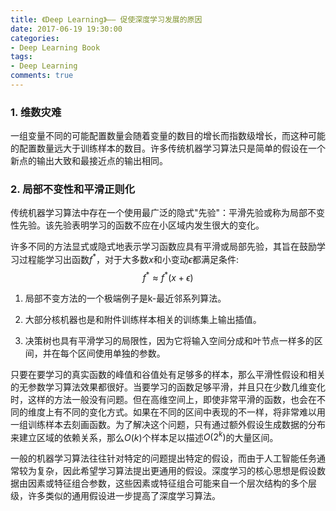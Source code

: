 ```yaml
---
title: 《Deep Learning》—— 促使深度学习发展的原因
date: 2017-06-19 19:30:00
categories:
- Deep Learning Book
tags:
- Deep Learning
comments: true
---
```


### 1. 维数灾难

一组变量不同的可能配置数量会随着变量的数目的增长而指数级增长，而这种可能的配置数量远大于训练样本的数目。许多传统机器学习算法只是简单的假设在一个新点的输出大致和最接近点的输出相同。

### 2. 局部不变性和平滑正则化

传统机器学习算法中存在一个使用最广泛的隐式"先验"：平滑先验或称为局部不变性先验。该先验表明学习的函数不应在小区域内发生很大的变化。

许多不同的方法显式或隐式地表示学习函数应具有平滑或局部先验，其旨在鼓励学习过程能学习出函数$f^*$，对于大多数$x$和小变动$\epsilon$都满足条件:
$$f^*\approx f^*(x+\epsilon)$$

1) 局部不变方法的一个极端例子是k-最近邻系列算法。

2) 大部分核机器也是和附件训练样本相关的训练集上输出插值。

3) 决策树也具有平滑学习的局限性，因为它将输入空间分成和叶节点一样多的区间，并在每个区间使用单独的参数。

只要在要学习的真实函数的峰值和谷值处有足够多的样本，那么平滑性假设和相关的无参数学习算法效果都很好。当要学习的函数足够平滑，并且只在少数几维变化时，这样的方法一般没有问题。但在高维空间上，即使非常平滑的函数，也会在不同的维度上有不同的变化方式。如果在不同的区间中表现的不一样，将非常难以用一组训练样本去刻画函数。为了解决这个问题，只有通过额外假设生成数据的分布来建立区域的依赖关系，那么$O(k)$个样本足以描述$O(2^k)$的大量区间。

一般的机器学习算法往往针对特定的问题提出特定的假设，而由于人工智能任务通常较为复杂，因此希望学习算法提出更通用的假设。深度学习的核心思想是假设数据由因素或特征组合参数，这些因素或特征组合可能来自一个层次结构的多个层级，许多类似的通用假设进一步提高了深度学习算法。
